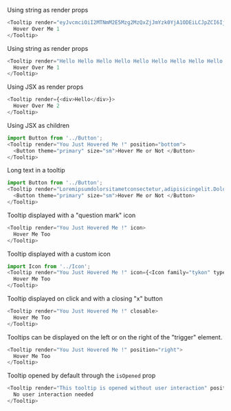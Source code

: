 Using string as render props
```js
<Tooltip render="eyJvcmciOiI2MTNmM2E5Mzg2MzQxZjJmYzk0YjA1ODEiLCJpZCI6IjQyZTA0MTBjNjNjZDQ0YmZhM2IzYmEyMmJjMWQ0ZTJkIiwiaCI6Im11cm11cjY0In0=" position="bottom">
  Hover Over Me 1
</Tooltip>
```

Using string as render props
```js
<Tooltip render="Hello Hello Hello Hello Hello Hello Hello Hello Hello Hello Hello Hello Hello Hello Hello Hello Hello Hello Hello Hello Hello Hello Hello Hello" position="bottom">
  Hover Over Me 1
</Tooltip>
```

Using JSX as render props
```js
<Tooltip render={<div>Hello</div>}>
  Hover Over Me 2
</Tooltip>
```

Using JSX as children
```js
import Button from '../Button';
<Tooltip render="You Just Hovered Me !" position="bottom">
  <Button theme="primary" size="sm">Hover Me or Not </Button>
</Tooltip>
```

Long text in a tooltip
```js
import Button from '../Button';
<Tooltip render="Loremipsumdolorsitametconsectetur,adipisicingelit.Doloremquearchitectoveritatisveniamat,cumeosdoloreslaborumimpedit.Inventore,voluptate.Maximefacilisexplicaboquamassumendaaspernaturducimusofficiaminusomnis?"position="bottom">
  <Button theme="primary" size="sm">Hover Me or Not </Button>
</Tooltip>
```

Tooltip displayed with a "question mark" icon
```js
<Tooltip render="You Just Hovered Me !" icon>
  Hover Me Too
</Tooltip>
```

Tooltip displayed with a custom icon
```js
import Icon from '../Icon';
<Tooltip render="You Just Hovered Me !" icon={<Icon family="tykon" type="warning" />}>
  Hover Me Too
</Tooltip>
```

Tooltip displayed on click and with a closing "x" button
```js
<Tooltip render="You Just Hovered Me !" closable>
  Hover Me Too
</Tooltip>
```

Tooltips can be displayed on the left or on the right of the "trigger" element.
```js
<Tooltip render="You Just Hovered Me !" position="right">
  Hover Me Too
</Tooltip>
```

Tooltip opened by default through the `isOpened` prop
```js
<Tooltip render="This tooltip is opened without user interaction" position="bottom" isOpened>
  No user interaction needed
</Tooltip>
```
